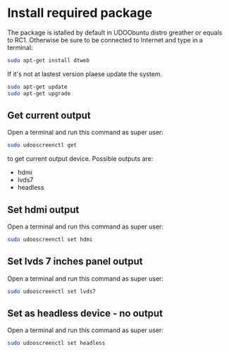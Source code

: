 # Install required package
The package is istalled by default in UDOObuntu distro greather or equals to RC1.
Otherwise be sure to be connected to Internet and type in a terminal:

``` bash
sudo apt-get install dtweb
```

If it's not at lastest version plaese update the system.

``` bash
sudo apt-get update
sudo apt-get upgrade
```


## Get current output
Open a terminal and run this command as super user:

``` bash
sudo udooscreenctl get
```

to get current output device. Possible outputs are:
- hdmi
- lvds7
- headless


## Set hdmi output
Open a terminal and run this command as super user:

``` bash
sudo udooscreenctl set hdmi
```


## Set lvds 7 inches panel output
Open a terminal and run this command as super user:

``` bash
sudo udooscreenctl set lvds7
```


## Set as headless device - no output
Open a terminal and run this command as super user:

``` bash
sudo udooscreenctl set headless
```
